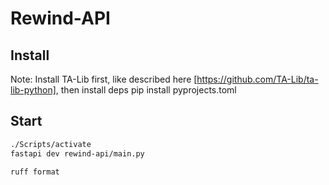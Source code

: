 # Rewind-API

## Install

Note: Install TA-Lib first, like described here [https://github.com/TA-Lib/ta-lib-python], then install deps
pip install pyprojects.toml

## Start

```bash
./Scripts/activate
fastapi dev rewind-api/main.py
```

```bash
ruff format
```
